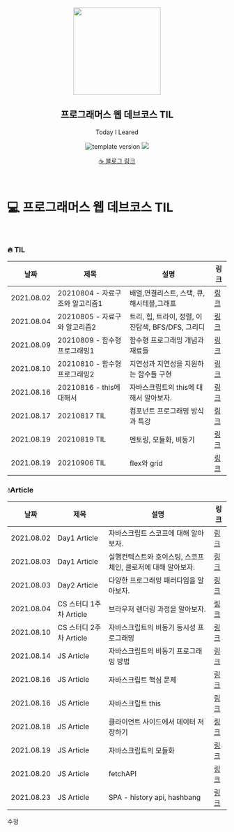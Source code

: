 <br/>
<p align="middle" >
  <img width="200px;" src="./src/images/prgms-logo.png"/>
</p>
<h2 align="middle">프로그래머스 웹 데브코스 TIL</h2>
<p align="middle">Today I Leared</p>
<p align="middle">
  <img src="https://img.shields.io/badge/version-1.0.0-blue?style=flat-square" alt="template version"/>
  <img src="https://img.shields.io/badge/language-md-md.svg?style=flat-square"/>
</p>

<p align="middle">
  <a href="https://velog.io/@younoah">☕ 블로그 링크</a>
</p>
<br/>

# 💻 프로그래머스 웹 데브코스 TIL

<br/>

### 🔥 TIL

| 날짜       | 제목                            | 설명                                              | 링크                                           |
| ---------- | ------------------------------- | ------------------------------------------------- | ---------------------------------------------- |
| 2021.08.02 | 20210804 - 자료구조와 알고리즘1 | 배열,연결리스트, 스택, 큐, 해시테블,그래프        | [링크](https://velog.io/@younoah/TIL-20210804) |
| 2021.08.04 | 20210805 - 자료구와 알고리즘2   | 트리, 힙, 트라이, 정렬, 이진탐색, BFS/DFS, 그리디 | [링크](https://velog.io/@younoah/TIL-20210805) |
| 2021.08.09 | 20210809 - 함수형 프로그래밍1   | 함수형 프로그래밍 개념과 재료들                   | [링크](https://velog.io/@younoah/TIL-20210809) |
| 2021.08.10 | 20210810 - 함수형 프로그래밍2   | 지연성과 지연성을 지원하는 함수들 구현            | [링크](https://velog.io/@younoah/TIL-20210810) |
| 2021.08.16 | 20210816 - this에 대해서        | 자바스크립트의 this에 대해서 알아보자.            | [링크](https://velog.io/@younoah/TIL-20210816) |
| 2021.08.17 | 20210817 TIL                    | 컴포넌트 프로그래밍 방식과 특강                   | [링크](https://velog.io/@younoah/TIL-20210817) |
| 2021.08.19 | 20210819 TIL                    | 멘토링, 모듈화, 비동기                            | [링크](https://velog.io/@younoah/TIL-20210819) |
| 2021.08.19 | 20210906 TIL                    | flex와 grid                                       | [링크](https://velog.io/@younoah/TIL-20210906) |

### 💧Article

| 날짜       | 제목                    | 설명                                                         | 링크                                                     |
| ---------- | ----------------------- | ------------------------------------------------------------ | -------------------------------------------------------- |
| 2021.08.02 | Day1 Article            | 자바스크립트 스코프에 대해 알아보자.                         | [링크](https://velog.io/@younoah/js-scope)               |
| 2021.08.03 | Day1 Article            | 실행컨텍스트와 호이스팅, 스코프체인, 클로저에 대해 알아보자. | [링크](https://velog.io/@younoah/execution-context)      |
| 2021.08.03 | Day2 Article            | 다양한 프로그래밍 패러다임을 알아보자.                       | [링크](https://velog.io/@younoah/programming-paradigm)   |
| 2021.08.04 | CS 스터디 1주차 Article | 브라우저 렌더링 과정을 알아보자.                             | [링크](https://velog.io/@younoah/browser-rendering-path) |
| 2021.08.10 | CS 스터디 2주차 Article | 자바스크립트의 비동기 동시성 프로그래밍                      | [링크](https://velog.io/@younoah/js-sync-async)          |
| 2021.08.14 | JS Article              | 자바스크립트의 비동기 프로그래밍 방법                        | [링크](https://velog.io/@younoah/js-async-programming)   |
| 2021.08.16 | JS Article              | 자바스크립트 핵심 문제                                       | [링크](https://velog.io/@younoah/js-core-question)       |
| 2021.08.16 | JS Article              | 자바스크립트 this                                            | [링크](https://velog.io/@younoah/js-this)                |
| 2021.08.18 | JS Article              | 클라이언트 사이드에서 데이터 저장하기                        | [링크](https://velog.io/@younoah/js-storage)             |
| 2021.08.19 | JS Article              | 자바스크립트의 모듈화                                        | [링크](https://velog.io/@younoah/js-module)              |
| 2021.08.20 | JS Article              | fetchAPI                                                     | [링크](https://velog.io/@younoah/js-module)              |
| 2021.08.23 | JS Article              | SPA - history api, hashbang                                  | [링크](https://velog.io/@younoah/js-module)              |

수정
